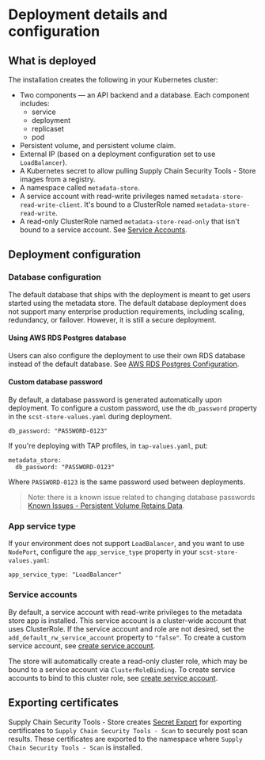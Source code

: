 # Deployment details and configuration

## What is deployed

The installation creates the following in your Kubernetes cluster:

* Two components — an API backend and a database. 
  Each component includes:
    * service
    * deployment
    * replicaset
    * pod
* Persistent volume, and persistent volume claim.
* External IP (based on a deployment configuration set to use `LoadBalancer`).
* A Kubernetes secret to allow pulling Supply Chain Security Tools - Store images from a registry.
* A namespace called `metadata-store`.
* A service account with read-write privileges named `metadata-store-read-write-client`. It's bound to a ClusterRole named `metadata-store-read-write`.
* A read-only ClusterRole named `metadata-store-read-only` that isn't bound to a service account. See [Service Accounts](#service-accounts).

## <a id='configuration'></a> Deployment configuration
### Database configuration

The default database that ships with the deployment is meant to get users started using the metadata store. The default database deployment does not support many enterprise production requirements, including scaling, redundancy, or failover. However, it is still a secure deployment.

#### Using AWS RDS Postgres database

Users can also configure the deployment to use their own RDS database instead of the default database. See [AWS RDS Postgres Configuration](use_aws_rds.md).

#### Custom database password

By default, a database password is generated automatically upon deployment. To configure a custom password, use the `db_password` property in the `scst-store-values.yaml` during deployment.

```
db_password: "PASSWORD-0123"
```

If you're deploying with TAP profiles, in `tap-values.yaml`, put:

```
metadata_store:
  db_password: "PASSWORD-0123"
```

Where `PASSWORD-0123` is the same password used between deployments.

> Note: there is a known issue related to changing database passwords [Known Issues - Persistent Volume Retains Data](known_issues.md#persistent-volume-retains-data).

### App service type

If your environment does not support `LoadBalancer`, and you want to use `NodePort`, configure the `app_service_type` property in your `scst-store-values.yaml`:

```
app_service_type: "LoadBalancer"
```

### <a id='service-accounts'></a>Service accounts

By default, a service account with read-write privileges to the metadata store app is installed. This service account is a cluster-wide account that uses ClusterRole. If the service account and role are not desired, set the `add_default_rw_service_account` property to `"false"`. To create a custom service account, see [create service account](create_service_account_access_token.md).

The store will automatically create a read-only cluster role, which may be bound to a service account via `ClusterRoleBinding`. To create service accounts to bind to this cluster role, see [create service account](create_service_account_access_token.md). 

## Exporting certificates

Supply Chain Security Tools - Store creates [Secret Export](https://github.com/vmware-tanzu/carvel-secretgen-controller/blob/develop/docs/secret-export.md) for exporting certificates to `Supply Chain Security Tools - Scan` to securely post scan results. These certificates are exported to the namespace where `Supply Chain Security Tools - Scan` is installed. 

